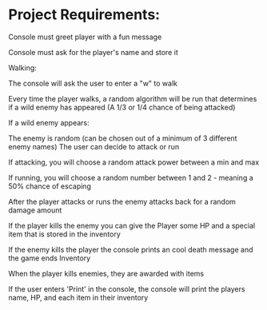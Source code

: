 Project Requirements:
=====================

Console must greet player with a fun message

Console must ask for the player's name and store it

Walking:

The console will ask the user to enter a "w" to walk

Every time the player walks, a random algorithm will be run that determines if a wild enemy has appeared 
(A 1/3 or 1/4 chance of being attacked)

If a wild enemy appears: 

The enemy is random (can be chosen out of a minimum of 3 different enemy names)
The user can decide to attack or run

If attacking, you will choose a random attack power between a min and max

If running, you will choose a random number between 1 and 2 - meaning a 50% chance of escaping

After the player attacks or runs the enemy attacks back for a random damage amount

If the player kills the enemy you can give the Player some HP and a special item that is stored 
in the inventory

If the enemy kills the player the console prints an cool death message and the game ends
Inventory 

When the player kills enemies, they are awarded with items

If the user enters 'Print' in the console, the console will print the players name, HP, and each 
item in their inventory